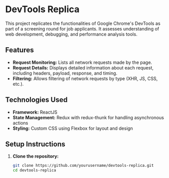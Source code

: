 # DevTools Replica

This project replicates the functionalities of Google Chrome's DevTools as part of a screening round for job applicants. It assesses understanding of web development, debugging, and performance analysis tools.

## Features

- **Request Monitoring:** Lists all network requests made by the page.
- **Request Details:** Displays detailed information about each request, including headers, payload, response, and timing.
- **Filtering:** Allows filtering of network requests by type (XHR, JS, CSS, etc.).

## Technologies Used

- **Framework:** ReactJS
- **State Management:** Redux with redux-thunk for handling asynchronous actions
- **Styling:** Custom CSS using Flexbox for layout and design

## Setup Instructions

1. **Clone the repository:**
   ```sh
   git clone https://github.com/yourusername/devtools-replica.git
   cd devtools-replica
